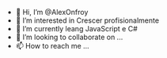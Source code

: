 - 👋 Hi, I’m @AlexOnfroy
- 👀 I’m interested in  Crescer profisionalmente 
- 🌱 I’m currently leang  JavaScript e C#
- 💞️ I’m looking to collaborate on ...
- 📫 How to reach me ...

<!---
AlexOnfroy/AlexOnfroy is a ✨ special ✨ repository because its `README.md` (this file) appears on your GitHub profile.
You can click the Preview link to take a look at your changes.
--->
